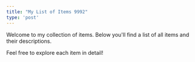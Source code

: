 ```yaml
---
title: "My List of Items 9992"
type: 'post'
---
```


Welcome to my collection of items. Below you'll find a list of all items and their descriptions.


Feel free to explore each item in detail!